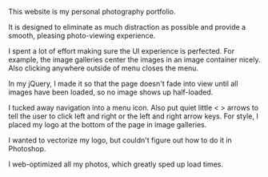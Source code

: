 This website is my personal photography portfolio. 

It is designed to eliminate as much distraction as possible and provide a smooth, pleasing photo-viewing experience.

I spent a lot of effort making sure the UI experience is perfected. For example, the image galleries center the images in an image container nicely. Also clicking anywhere outside of menu closes the menu. 

In my jQuery, I made it so that the page doesn't fade into view until all images have been loaded, so no image shows up half-loaded.

I tucked away navigation into a menu icon. Also put quiet little < > arrows to tell the user to click left and right or the left and right arrow keys. For style, I placed my logo at the bottom of the page in image galleries. 

I wanted to vectorize my logo, but couldn't figure out how to do it in Photoshop.

I web-optimized all my photos, which greatly sped up load times.